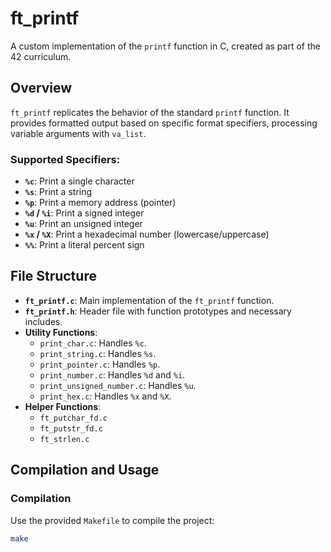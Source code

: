# ft_printf

A custom implementation of the `printf` function in C, created as part of the 42 curriculum.

## Overview

`ft_printf` replicates the behavior of the standard `printf` function. It provides formatted output based on specific format specifiers, processing variable arguments with `va_list`.

### Supported Specifiers:
- **`%c`**: Print a single character
- **`%s`**: Print a string
- **`%p`**: Print a memory address (pointer)
- **`%d` / `%i`**: Print a signed integer
- **`%u`**: Print an unsigned integer
- **`%x` / `%X`**: Print a hexadecimal number (lowercase/uppercase)
- **`%%`**: Print a literal percent sign

## File Structure

- **`ft_printf.c`**: Main implementation of the `ft_printf` function.
- **`ft_printf.h`**: Header file with function prototypes and necessary includes.
- **Utility Functions**:
  - `print_char.c`: Handles `%c`.
  - `print_string.c`: Handles `%s`.
  - `print_pointer.c`: Handles `%p`.
  - `print_number.c`: Handles `%d` and `%i`.
  - `print_unsigned_number.c`: Handles `%u`.
  - `print_hex.c`: Handles `%x` and `%X`.
- **Helper Functions**:
  - `ft_putchar_fd.c`
  - `ft_putstr_fd.c`
  - `ft_strlen.c`

## Compilation and Usage

### Compilation
Use the provided `Makefile` to compile the project:
```bash
make
